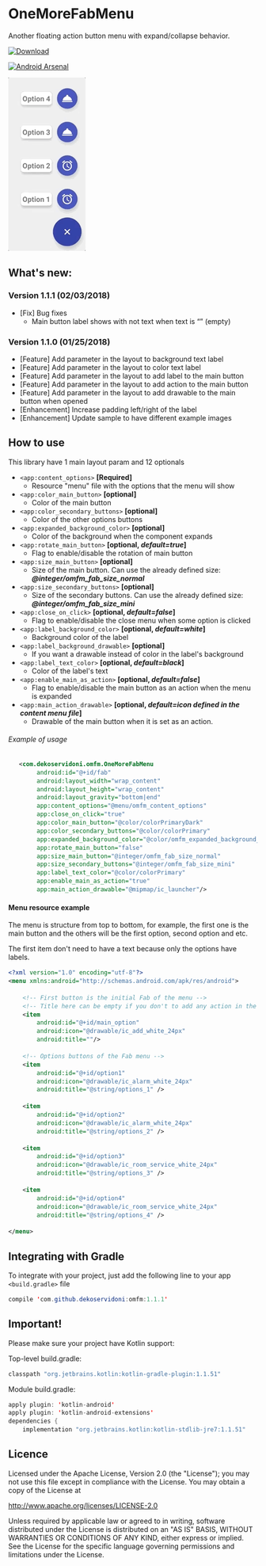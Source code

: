 # OneMoreFabMenu

Another floating action button menu with expand/collapse behavior.

 [ ![Download](https://api.bintray.com/packages/dekoservidoni/AndroidLibs/OMFM/images/download.svg) ](https://bintray.com/dekoservidoni/AndroidLibs/OMFM/_latestVersion)
 
 [![Android Arsenal](https://img.shields.io/badge/Android%20Arsenal-OneMoreFabMenu-brightgreen.svg?style=flat)](https://android-arsenal.com/details/1/6280)

![Example gif](/images/example_v1.0.3.gif) 

## What's new:

### Version 1.1.1 (02/03/2018)
* [Fix] Bug fixes
  * Main button label shows with not text when text is “” (empty)

### Version 1.1.0 (01/25/2018)
* [Feature] Add parameter in the layout to background text label
* [Feature] Add parameter in the layout to color text label
* [Feature] Add parameter in the layout to add label to the main button
* [Feature] Add parameter in the layout to add action to the main button
* [Feature] Add parameter in the layout to add drawable to the main button when opened
* [Enhancement] Increase padding left/right of the label
* [Enhancement] Update sample to have different example images

## How to use

This library have 1 main layout param and 12 optionals

* `<app:content_options>` **[Required]** 
   * Resource "menu" file with the options that the menu will show<br>
* `<app:color_main_button>` **[optional]** 
   * Color of the main button<br>
* `<app:color_secondary_buttons>` **[optional]** 
   * Color of the other options buttons<br>
* `<app:expanded_background_color>` **[optional]** 
   * Color of the background when the component expands<br>
* `<app:rotate_main_button>` **[optional, *default=true*]** 
   * Flag to enable/disable the rotation of main button<br>
* `<app:size_main_button>` **[optional]** 
   * Size of the main button. Can use the already defined size: ***@integer/omfm_fab_size_normal***<br>
* `<app:size_secondary_buttons>` **[optional]** 
   * Size of the secondary buttons. Can use the already defined size: ***@integer/omfm_fab_size_mini***<br>
* `<app:close_on_click>` **[optional, *default=false*]** 
   * Flag to enable/disable the close menu when some option is clicked<br>
* `<app:label_background_color>` **[optional, *default=white*]** 
   * Background color of the label<br>
* `<app:label_background_drawable>` **[optional]** 
   * If you want a drawable instead of color in the label's background<br>
* `<app:label_text_color>` **[optional, *default=black*]** 
   * Color of the label's text<br>
* `<app:enable_main_as_action>` **[optional, *default=false*]** 
   * Flag to enable/disable the main button as an action when the menu is expanded<br>
* `<app:main_action_drawable>` **[optional, *default=icon defined in the content menu file*]** 
   * Drawable of the main button when it is set as an action.<br>

###### Example of usage

```xml
   <com.dekoservidoni.omfm.OneMoreFabMenu
        android:id="@+id/fab"
        android:layout_width="wrap_content"
        android:layout_height="wrap_content"
        android:layout_gravity="bottom|end"
        app:content_options="@menu/omfm_content_options"
        app:close_on_click="true"
        app:color_main_button="@color/colorPrimaryDark"
        app:color_secondary_buttons="@color/colorPrimary"
        app:expanded_background_color="@color/omfm_expanded_background_sample"
        app:rotate_main_button="false"
        app:size_main_button="@integer/omfm_fab_size_normal"
        app:size_secondary_buttons="@integer/omfm_fab_size_mini"
        app:label_text_color="@color/colorPrimary"
        app:enable_main_as_action="true"
        app:main_action_drawable="@mipmap/ic_launcher"/>
```

#### Menu resource example

The menu is structure from top to bottom, for example, the first one is the main button
and the others will be the first option, second option and etc.

The first item don't need to have a text because only the options have labels.

```xml
<?xml version="1.0" encoding="utf-8"?>
<menu xmlns:android="http://schemas.android.com/apk/res/android">

    <!-- First button is the initial Fab of the menu -->
    <!-- Title here can be empty if you don't to add any action in the main button -->
    <item
        android:id="@+id/main_option"
        android:icon="@drawable/ic_add_white_24px"
        android:title=""/>

    <!-- Options buttons of the Fab menu -->
    <item
        android:id="@+id/option1"
        android:icon="@drawable/ic_alarm_white_24px"
        android:title="@string/options_1" />

    <item
        android:id="@+id/option2"
        android:icon="@drawable/ic_alarm_white_24px"
        android:title="@string/options_2" />

    <item
        android:id="@+id/option3"
        android:icon="@drawable/ic_room_service_white_24px"
        android:title="@string/options_3" />

    <item
        android:id="@+id/option4"
        android:icon="@drawable/ic_room_service_white_24px"
        android:title="@string/options_4" />

</menu>
```

## Integrating with Gradle

To integrate with your project, just add the following line to your app `<build.gradle>` file

```java
compile 'com.github.dekoservidoni:omfm:1.1.1'
```

## Important!

Please make sure your project have Kotlin support:

Top-level build.gradle:
```java
classpath "org.jetbrains.kotlin:kotlin-gradle-plugin:1.1.51"
```

Module build.gradle:
```java
apply plugin: 'kotlin-android' 
apply plugin: 'kotlin-android-extensions'
dependencies {
    implementation "org.jetbrains.kotlin:kotlin-stdlib-jre7:1.1.51"
```

## Licence

Licensed under the Apache License, Version 2.0 (the "License"); you may not use this file except in compliance with the License. You may obtain a copy of the License at

http://www.apache.org/licenses/LICENSE-2.0

Unless required by applicable law or agreed to in writing, software distributed under the License is distributed on an "AS IS" BASIS, WITHOUT WARRANTIES OR CONDITIONS OF ANY KIND, either express or implied. See the License for the specific language governing permissions and limitations under the License.
